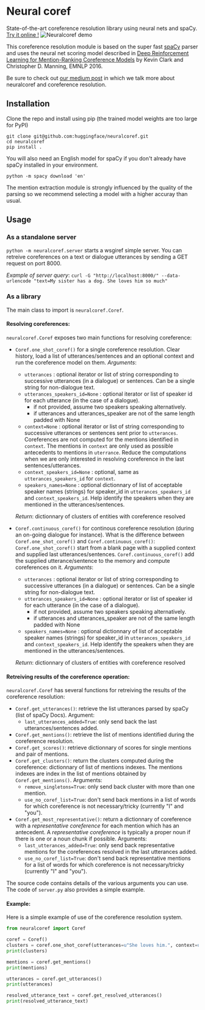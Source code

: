 # Neural coref

State-of-the-art coreference resolution library using neural nets and spaCy. [Try it online !](https://huggingface.co/coref/)
![Neuralcoref demo](https://huggingface.co/coref/assets/thumbnail-large.png)

This coreference resolution module is based on the super fast [spaCy](https://spacy.io/) parser and uses the neural net scoring model described in [Deep Reinforcement Learning for Mention-Ranking Coreference Models](http://cs.stanford.edu/people/kevclark/resources/clark-manning-emnlp2016-deep.pdf) by Kevin Clark and Christopher D. Manning, EMNLP 2016.

Be sure to check out [our medium post](https://medium.com/huggingface/state-of-the-art-neural-coreference-resolution-for-chatbots-3302365dcf30) in which we talk more about neuralcoref and coreference resolution.

## Installation
Clone the repo and install using pip (the trained model weights are too large for PyPI)

```
git clone git@github.com:huggingface/neuralcoref.git
cd neuralcoref
pip install .
```


You will also need an English model for spaCy if you don't already have spaCy installed in your environment.
````
python -m spacy download 'en'
````

The mention extraction module is strongly influenced by the quality of the parsing so we recommend selecting a model with a higher accuray than usual.

## Usage
### As a standalone server
`python -m neuralcoref.server` starts a wsgiref simple server.
You can retreive coreferences on a text or dialogue utterances by sending a GET request on port 8000.

*Example of server query*:
`curl -G "http://localhost:8000/" --data-urlencode "text=My sister has a dog. She loves him so much"`

### As a library
The main class to import is `neuralcoref.Coref`.
#### Resolving coreferences:
`neuralcoref.Coref` exposes two main functions for resolving coreference:
- `Coref.one_shot_coref()` for a single coreference resolution. Clear history, load a list of utterances/sentences and an optional context and run the coreference model on them.
        *Arguments*:
    - `utterances` : optional iterator or list of string corresponding to successive utterances (in a dialogue) or sentences. Can be a single string for non-dialogue text.
    - `utterances_speakers_id=None` : optional iterator or list of speaker id for each utterance (in the case of a dialogue).
        - if not provided, assume two speakers speaking alternatively.
        - if utterances and utterances_speaker are not of the same length padded with None
    - `context=None` : optional iterator or list of string corresponding to successive utterances  or sentences sent prior to `utterances`. Coreferences are not computed for the mentions identified in `context`. The mentions in `context` are only used as possible antecedents to mentions in `uterrance`. Reduce the computations when we are only interested in resolving coreference in the last sentences/utterances.
    - `context_speakers_id=None` : optional, same as `utterances_speakers_id` for `context`. 
    - `speakers_names=None` : optional dictionnary of list of acceptable speaker names (strings) for speaker_id in `utterances_speakers_id` and `context_speakers_id`. Help identify the speakers when they are mentioned in the utterances/sentences.

    *Return*: dictionnary of clusters of entities with coreference resolved
- `Coref.continuous_coref()` for continous coreference resolution (during an on-going dialogue for instance). What is the difference between `Coref.one_shot_coref()` and `Coref.continuous_coref()`: `Coref.one_shot_coref()` start from a blank page with a supplied context and supplied last utterances/sentences. `Coref.continuous_coref()` add the supplied utterance/sentence to the memory and compute coreferences on it.
        *Arguments*:
    - `utterances` : optional iterator or list of string corresponding to successive utterances (in a dialogue) or sentences. Can be a single string for non-dialogue text.
    - `utterances_speakers_id=None` : optional iterator or list of speaker id for each utterance (in the case of a dialogue).
        - if not provided, assume two speakers speaking alternatively.
        - if utterances and utterances_speaker are not of the same length padded with None
    - `speakers_names=None` : optional dictionnary of list of acceptable speaker names (strings) for speaker_id in `utterances_speakers_id` and `context_speakers_id`. Help identify the speakers when they are mentioned in the utterances/sentences.

    *Return*: dictionnary of clusters of entities with coreference resolved

#### Retreiving results of the coreference operation:
`neuralcoref.Coref` has several functions for retreiving the results of the coreference resolution:
- `Coref.get_utterances()`: retrieve the list utterances parsed by spaCy (list of spaCy Docs).
    Argument:
    - `last_utterances_added=True`: only send back the last utterances/sentences added.
- `Coref.get_mentions()`: retrieve the list of mentions identified during the coreference resolution.
- `Coref.get_scores()`: retrieve dictionnary of scores for single mentions and pair of mentions.
- `Coref.get_clusters()`: return the clusters computed during the coreference: dictionnary of list of mentions indexes. The mentions indexes are index in the list of mentions obtained by `Coref.get_mentions()`.
    Arguments:
    - `remove_singletons=True`: only send back cluster with more than one mention.
    - `use_no_coref_list=True`: don't send back mentions in a list of words for which coreference is not necessary/tricky (currently "I" and "you").
- `Coref.get_most_representative()`: return a dictionnary of coreference with a *representative coreference* for each mention which has an antecedent. A *representative coreference* is typically a proper noun if there is one or a noun chunk if possible.
    Arguments:
    - `last_utterances_added=True`: only send back representative mentions for the coreferences resolved in the last utterances added.
    - `use_no_coref_list=True`: don't send back representative mentions for a list of words for which coreference is not necessary/tricky (currently "I" and "you").

The source code contains details of the various arguments you can use.
The code of `server.py` also provides a simple example.

#### Example:
Here is a simple example of use of the coreference resolution system.

````python
from neuralcoref import Coref

coref = Coref()
clusters = coref.one_shot_coref(utterances=u"She loves him.", context=u"My sister has a dog.")
print(clusters)

mentions = coref.get_mentions()
print(mentions)

utterances = coref.get_utterances()
print(utterances)

resolved_utterance_text = coref.get_resolved_utterances()
print(resolved_utterance_text)
````

